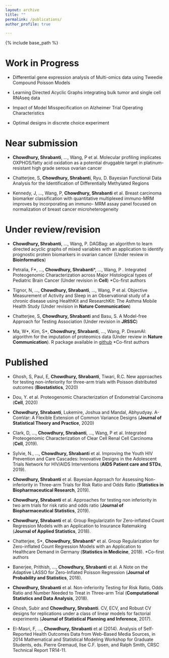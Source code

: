 ```yaml
---
layout: archive
title: ""
permalink: /publications/
author_profile: true

---
```


{% include base_path %}

Work in Progress
======

* Differential gene expression analysis of Multi-omics data using Tweedie Compound Poisson Models

* Learning Directed Acyclic Graphs integrating bulk tumor and single cell RNAseq data

* Impact of Model Misspecification on Alzheimer Trial Operating Characteristics

* Optimal designs in discrete choice experiment 

Near submission
======

* **Chowdhury, Shrabanti**, ..., Wang, P et al. Molecular profiling implicates OXPHOS/fatty acid oxidation as a potential druggable target in platinum-resistant high grade serous ovarian cancer

* Chatterjee, S, **Chowdhury, Shrabanti**, Ryu, D. Bayesian Functional Data Analysis for the Identification of Differentially Methylated Regions 

* Kennedy, J, ..., Wang, P, **Chowdhury, Shrabanti** et al. Breast carcinoma biomarker classification with quantitative multiplexed immuno-MRM improves by incorporating an immuno- MRM assay panel focused on normalization of breast cancer microheterogeneity

Under review/revision
======
* **Chowdhury, Shrabanti**, ..., Wang, P. DAGBag: an algorithm to learn directed acyclic graphs of mixed variables with an application to identify prognostic protein biomarkers in ovarian cancer (Under review in **Bioinformatics**)

* Petralia, F\*, ..., **Chowdhury, Shrabanti**\*, ..., Wang, P . Integrated Proteogenomic Characterization across Major Histological types of Pediatric Brain Cancer (Under revision in **Cell**) \*Co-first authors

* Tignor, N, ..., **Chowdhury, Shrabanti**, ..., Wang, P et al. Objective Measurement of Activity and Sleep in an Observational study of a chronic disease using HealthKit and ResearchKit: The Asthma Mobile Health Study (Under revision in **Nature Communication**)

* Chatterjee, S, **Chowdhury, Shrabanti** and Basu, S. A Model-free Approach for Testing Association (Under revision in **JRSSC**)

* Ma, W\*, Kim, S\*, **Chowdhury, Shrabanti**, ..., Wang, P. DreamAI: algorithm for the imputation of proteomics data (Under review in **Nature Communication**). R package available in [github](https://github.com/WangLab-MSSM/DreamAI) 
\*Co-first authors
          

Published
======

* Ghosh, S, Paul, E, **Chowdhury, Shrabanti**, Tiwari, R.C. New approaches for testing non-inferiority for three-arm trials with Poisson distributed outcomes (**Biostatistics**, 2020)

* Dou, Y. et al. Proteogenomic Characterization of Endometrial Carcinoma (**Cell**, 2020)

* **Chowdhury, Shrabanti**, Lukemire, Joshua and Mandal, Abhyudyay. A-ComVar: A Flexible Extension of Common Variance Designs (**Journal of Statistical Theory and Practice**, 2020)

* Clark, D, ..., **Chowdhury, Shrabanti**, ..., Wang, P et al. Integrated Proteogenomic Characterization of Clear Cell Renal Cell Carcinoma (**Cell**, 2019).   

* Sylvie, N., ..., **Chowdhury, Shrabanti** et al. Improving the Youth HIV Prevention and Care Cascades: Innovative Designs in the Adolescent Trials Network for HIV/AIDS Interventions (**AIDS Patient care and STDs**, 2019). 

* **Chowdhury, Shrabanti** et al. Bayesian Approach for Assessing Non-inferiority in Three-arm Trials for Risk Ratio and Odds Ratio (**Statistics in Biopharmaceutical Research**, 2019).

* **Chowdhury, Shrabanti** et al. Approaches for testing non inferiority in two arm trials for risk ratio and odds ratio (**Journal of Biopharmaceutical Statistics**, 2019).

* **Chowdhury, Shrabanti** et al. Group Regularizatin for Zero-inflated Count Regression Models with an Application to Insurance Ratemaking (**Journal of Applied Statistics**, 2018). 

* Chatterjee, S\*, **Chowdhury, Shrabanti**\* et al. Group Regularization for Zero-inflated Count Regression Models with an Application to Healthcare Demand in Germany (**Statistics in Medicine**, 2018).
\*Co-first authors
			
* Banerjee, Prithish, ..., **Chowdhury, Shrabanti** et al. A Note on the Adaptive LASSO for Zero-Inflated Poisson Regression (**Journal of Probability and Statistics**, 2018).
	
* **Chowdhury, Shrabanti** et al. Non-inferiority Testing for Risk Ratio, Odds Ratio and Number Needed to Treat in Three-arm Trial (**Computational Statistics and Data Analysis**, 2018).

* Ghosh, Subir and **Chowdhury, Shrabanti**. CV, ECV, and Robust CV designs for replications under a class of linear models for factorial experiments (**Journal of Statistical Planning and Inference**, 2017). 

* El-Masri, F, ..., **Chowdhury, Shrabanti** et al (2014).  Analysis of Self-Reported Health Outcomes Data from Web-Based Media Sources, in 2014 Mathematical and Statistical Modeling Workshop for Graduate Students, eds. Pierre Gremaud, Ilse C.F. Ipsen, and Ralph Smith, CRSC Technical Report TR14-11. 

